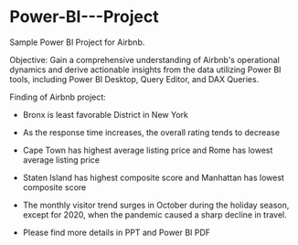 # Power-BI---Project
Sample Power BI Project for Airbnb.

Objective: Gain a comprehensive understanding of Airbnb's operational dynamics and derive actionable insights from the data utilizing Power BI tools, including Power BI Desktop, Query Editor, and DAX Queries.

Finding of Airbnb project:

- Bronx is least favorable District in New York
- As the response time increases, the overall rating tends to decrease
- Cape Town has highest average listing price and Rome has lowest average listing price
- Staten Island has highest composite score and Manhattan has lowest composite score
- The monthly visitor trend surges in October during the holiday season, except for 2020, when the pandemic caused a sharp decline in travel.

- Please find more details in PPT and Power BI PDF
